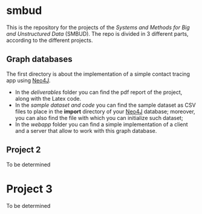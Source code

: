 # smbud
This is the repository for the projects of the *Systems and Methods for Big and Unstructured Data* (SMBUD). The repo is divided in 3 different parts, according to the different projects.

## Graph databases
The first directory is about the implementation of a simple contact tracing app using [Neo4J](https://neo4j.com/). 
- In the *deliverables* folder you can find the pdf report of the project, along with the Latex code.
- In the *sample dataset and code* you can find the sample dataset as CSV files to place in the **import** directory of your [Neo4J](https://neo4j.com/) database; moreover, you can also find the file with which you can initialize such dataset;
- In the *webapp* folder you can find a simple implementation of a client and a server that allow to work with this graph database.

## Project 2
To be determined

# Project 3
To be determined
